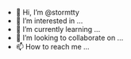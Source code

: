 - 👋 Hi, I’m @stormtty
- 👀 I’m interested in ...
- 🌱 I’m currently learning ...
- 💞️ I’m looking to collaborate on ...
- 📫 How to reach me ...

<!---
stormtty/stormtty is a ✨ special ✨ repository because its `README.md` (this file) appears on your GitHub profile.
You can click the Preview link to take a look at your changes.
--->

